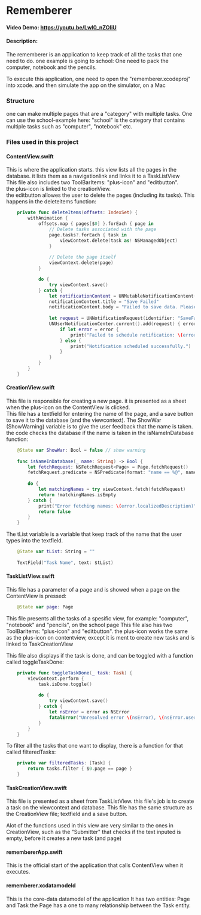 #  Rememberer

#### Video Demo:  https://youtu.be/LwI0_nZOIiU
#### Description:

The rememberer is an application to keep track of all the tasks that one need to do. one example is going to school: One need to pack the computer, notebook and the pencils.

To execute this application, one need to open the "rememberer.xcodeproj" into xcode. and then simulate the app on the simulator, on a Mac

### Structure
one can make multiple pages that are a "category" with multiple tasks. One can use the school-example here: "school" is the category that contains multiple tasks such as "computer", "notebook" etc.

### Files used in this project
#### ContentView.swift
This is where the application starts. this view lists all the pages in the database. it lists them as a navigationlink and links it to a TaskListView   
This file also includes two ToolBarItems: "plus-icon" and "editbutton".  
the plus-icon is linked to the creationView.  
the editbutton allowes the user to delete the pages (including its tasks). This happens in the deleteitems function:   

``` swift
	private func deleteItems(offsets: IndexSet) {
		withAnimation {
			offsets.map { pages[$0] }.forEach { page in
				// Delete tasks associated with the page
				page.tasks?.forEach { task in
					viewContext.delete(task as! NSManagedObject)
				}
				
				// Delete the page itself
				viewContext.delete(page)
			}

			do {
				try viewContext.save()
			} catch {
				let notificationContent = UNMutableNotificationContent()
				notificationContent.title = "Save Failed"
				notificationContent.body = "Failed to save data. Please try again later."
				
				let request = UNNotificationRequest(identifier: "SaveFailedNotification", content: notificationContent, trigger: nil)
				UNUserNotificationCenter.current().add(request) { error in
					if let error = error {
						print("Failed to schedule notification: \(error)")
					} else {
						print("Notification scheduled successfully.")
					}
				}
			}
		}
	}
```

#### CreationView.swift
This file is responsible for creating a new page. it is presented as a sheet when the plus-icon on the ContentView is clicked.  
This file has a textfield for entering the name of the page, and a save button to save it to the database (and the viewcontext).
The ShowWar (ShowWarning) variable is to give the user feedback that the name is taken. the code checks the database if the name is taken in the isNameInDatabase function:

``` swift
	@State var ShowWar: Bool = false // show warning
	
	func isNameInDatabase(_ name: String) -> Bool {
        let fetchRequest: NSFetchRequest<Page> = Page.fetchRequest()
        fetchRequest.predicate = NSPredicate(format: "name == %@", name)
        
        do {
            let matchingNames = try viewContext.fetch(fetchRequest)
            return !matchingNames.isEmpty
        } catch {
            print("Error fetching names: \(error.localizedDescription)")
            return false
        }
    }
```

The tList variable is a variable that keep track of the name that the user types into the textfield.

``` swift
    @State var tList: String = ""
    
	TextField("Task Name", text: $tList)
```

#### TaskListView.swift
This file has a parameter of a page and is showed when a page on the ContentView is pressed:  

```swift
    @State var page: Page
```

This file presents all the tasks of a spesific view, for example: "computer", "notebook" and "pencils", on the school page
This file also has two ToolBarItems: "plus-icon" and "editbutton". the plus-icon works the same as the plus-icon on contentview, except it is ment to create new tasks and is linked to TaskCreationView

This file also displays if the task is done, and can be toggled with a function called toggleTaskDone:

``` swift
    private func toggleTaskDone(_ task: Task) {
        viewContext.perform {
            task.isDone.toggle()
            
            do {
                try viewContext.save()
            } catch {
                let nsError = error as NSError
                fatalError("Unresolved error \(nsError), \(nsError.userInfo)")
            }
        }
	}
```

To filter all the tasks that one want to display, there is a function for that called filteredTasks:

``` swift
    private var filteredTasks: [Task] {
        return tasks.filter { $0.page == page }
    }
```

#### TaskCreationView.swift
This file is presented as a sheet from TaskListView. this file's job is to create a task on the viewcontext and database. 
This file has the same structure as the CreationView file; textfield and a save button.

Alot of the functions used in this view are very similar to the ones in CreationView, such as the "Submitter" that checks if the text inputed is empty, before it creates a new task (and page)

#### remembererApp.swift
This is the official start of the application that calls ContentView when it executes.

#### rememberer.xcdatamodeld
This is the core-data datamodel of the application
It has two entities: Page and Task
the Page has a one to many relationship between the Task entity.
